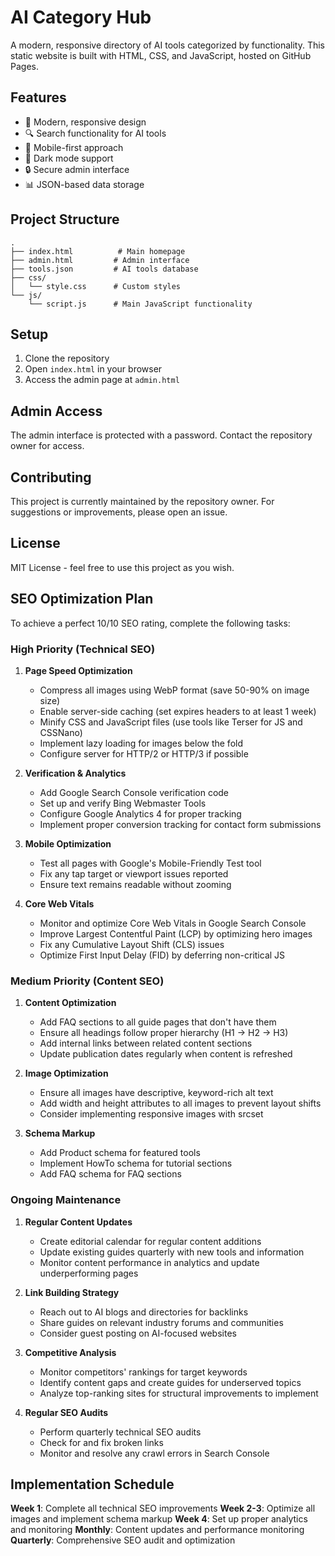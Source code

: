 # AI Category Hub

A modern, responsive directory of AI tools categorized by functionality. This static website is built with HTML, CSS, and JavaScript, hosted on GitHub Pages.

## Features

- 🎨 Modern, responsive design
- 🔍 Search functionality for AI tools
- 📱 Mobile-first approach
- 🌙 Dark mode support
- 🔒 Secure admin interface
- 📊 JSON-based data storage

## Project Structure

```
.
├── index.html          # Main homepage
├── admin.html         # Admin interface
├── tools.json         # AI tools database
├── css/
│   └── style.css      # Custom styles
└── js/
    └── script.js      # Main JavaScript functionality
```

## Setup

1. Clone the repository
2. Open `index.html` in your browser
3. Access the admin page at `admin.html`

## Admin Access

The admin interface is protected with a password. Contact the repository owner for access.

## Contributing

This project is currently maintained by the repository owner. For suggestions or improvements, please open an issue.

## License

MIT License - feel free to use this project as you wish.

## SEO Optimization Plan

To achieve a perfect 10/10 SEO rating, complete the following tasks:

### High Priority (Technical SEO)

1. **Page Speed Optimization**
   - Compress all images using WebP format (save 50-90% on image size)
   - Enable server-side caching (set expires headers to at least 1 week)
   - Minify CSS and JavaScript files (use tools like Terser for JS and CSSNano)
   - Implement lazy loading for images below the fold
   - Configure server for HTTP/2 or HTTP/3 if possible

2. **Verification & Analytics**
   - Add Google Search Console verification code
   - Set up and verify Bing Webmaster Tools
   - Configure Google Analytics 4 for proper tracking
   - Implement proper conversion tracking for contact form submissions

3. **Mobile Optimization**
   - Test all pages with Google's Mobile-Friendly Test tool
   - Fix any tap target or viewport issues reported
   - Ensure text remains readable without zooming

4. **Core Web Vitals**
   - Monitor and optimize Core Web Vitals in Google Search Console
   - Improve Largest Contentful Paint (LCP) by optimizing hero images
   - Fix any Cumulative Layout Shift (CLS) issues
   - Optimize First Input Delay (FID) by deferring non-critical JS

### Medium Priority (Content SEO)

1. **Content Optimization**
   - Add FAQ sections to all guide pages that don't have them
   - Ensure all headings follow proper hierarchy (H1 → H2 → H3)
   - Add internal links between related content sections
   - Update publication dates regularly when content is refreshed

2. **Image Optimization**
   - Ensure all images have descriptive, keyword-rich alt text
   - Add width and height attributes to all images to prevent layout shifts
   - Consider implementing responsive images with srcset

3. **Schema Markup**
   - Add Product schema for featured tools
   - Implement HowTo schema for tutorial sections
   - Add FAQ schema for FAQ sections 

### Ongoing Maintenance

1. **Regular Content Updates**
   - Create editorial calendar for regular content additions
   - Update existing guides quarterly with new tools and information
   - Monitor content performance in analytics and update underperforming pages

2. **Link Building Strategy**
   - Reach out to AI blogs and directories for backlinks
   - Share guides on relevant industry forums and communities
   - Consider guest posting on AI-focused websites

3. **Competitive Analysis**
   - Monitor competitors' rankings for target keywords
   - Identify content gaps and create guides for underserved topics
   - Analyze top-ranking sites for structural improvements to implement

4. **Regular SEO Audits**
   - Perform quarterly technical SEO audits
   - Check for and fix broken links
   - Monitor and resolve any crawl errors in Search Console

## Implementation Schedule

**Week 1**: Complete all technical SEO improvements
**Week 2-3**: Optimize all images and implement schema markup
**Week 4**: Set up proper analytics and monitoring
**Monthly**: Content updates and performance monitoring
**Quarterly**: Comprehensive SEO audit and optimization 